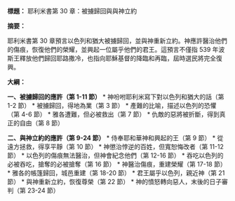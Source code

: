 **標題：** 耶利米書第 30 章：被擄歸回與與神立約

**摘要：**

耶利米書第 30 章預言以色列和猶大被擄歸回，並與神重新立約。神應許醫治他們的傷痕，恢復他們的榮耀，並興起一位屬乎他們的君王。這預言不僅指 539 年波斯王釋放他們歸回耶路撒冷，也指向耶穌基督的降臨和再臨，屆時選民將完全復興。

**大綱：**

**一、被擄歸回的應許（第 1-11 節）**
    * 神吩咐耶利米寫下對以色列和猶大的話（第 1-2 節）
    * 被擄歸回，得地為業（第 3 節）
    * 產難的比喻，描述以色列的恐懼（第 4-6 節）
    * 雅各遭難，但必被救出（第 7 節）
    * 仇敵的惡將被折斷，得到真正的自由（第 8 節）

**二、與神立約的應許（第 9-24 節）**
    * 侍奉耶和華神和興起的王（第 9 節）
    * 從遠方拯救，得享平靜（第 10 節）
    * 神懲治悖逆的百姓，但寬恕悔改者（第 11-12 節）
    * 以色列的傷痕無法醫治，但神會紀念他們（第 12-16 節）
    * 吞吃以色列的必被吞吃，搶奪的必被搶奪（第 16 節）
    * 神醫治傷痕，重建榮耀（第 17-18 節）
    * 雅各的帳篷歸回，城邑重建（第 18-20 節）
    * 君王屬乎以色列，親近神（第 21 節）
    * 與神重新立約，恢復尊榮（第 22 節）
    * 神的憤怒轉向惡人，末後的日子審判（第 23-24 節）
